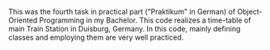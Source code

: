 This was the fourth task in practical part ("Praktikum" in German) of Object-Oriented Programming in my Bachelor. This code realizes a time-table of main Train Station in Duisburg, Germany. In this code, mainly defining classes and employing them are very well practiced.
 

